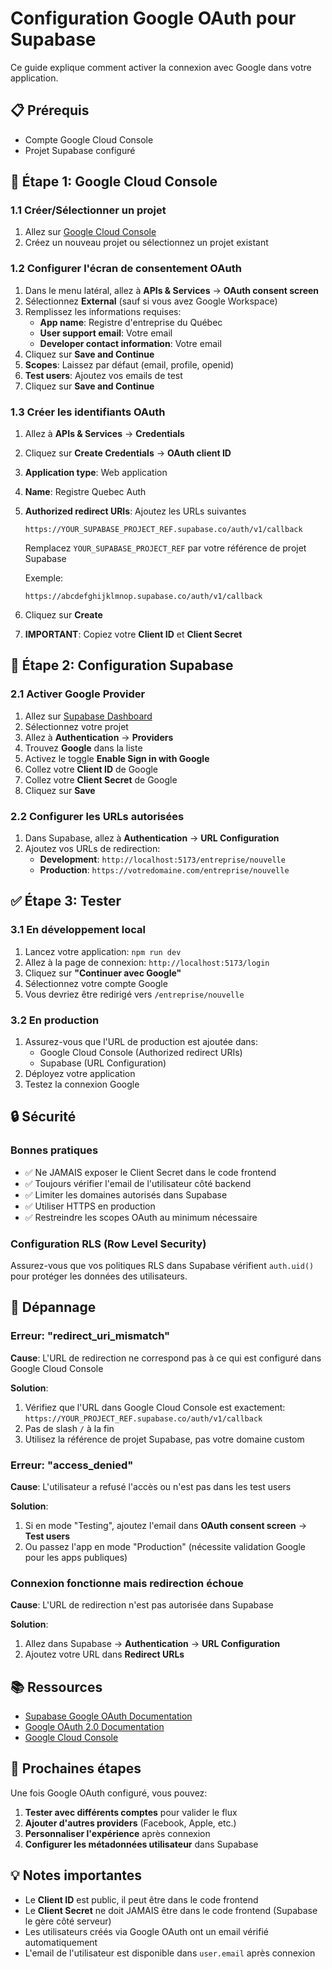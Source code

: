 # Configuration Google OAuth pour Supabase

Ce guide explique comment activer la connexion avec Google dans votre application.

## 📋 Prérequis

- Compte Google Cloud Console
- Projet Supabase configuré

## 🚀 Étape 1: Google Cloud Console

### 1.1 Créer/Sélectionner un projet

1. Allez sur [Google Cloud Console](https://console.cloud.google.com)
2. Créez un nouveau projet ou sélectionnez un projet existant

### 1.2 Configurer l'écran de consentement OAuth

1. Dans le menu latéral, allez à **APIs & Services** → **OAuth consent screen**
2. Sélectionnez **External** (sauf si vous avez Google Workspace)
3. Remplissez les informations requises:
   - **App name**: Registre d'entreprise du Québec
   - **User support email**: Votre email
   - **Developer contact information**: Votre email
4. Cliquez sur **Save and Continue**
5. **Scopes**: Laissez par défaut (email, profile, openid)
6. **Test users**: Ajoutez vos emails de test
7. Cliquez sur **Save and Continue**

### 1.3 Créer les identifiants OAuth

1. Allez à **APIs & Services** → **Credentials**
2. Cliquez sur **Create Credentials** → **OAuth client ID**
3. **Application type**: Web application
4. **Name**: Registre Quebec Auth
5. **Authorized redirect URIs**: Ajoutez les URLs suivantes
   ```
   https://YOUR_SUPABASE_PROJECT_REF.supabase.co/auth/v1/callback
   ```
   Remplacez `YOUR_SUPABASE_PROJECT_REF` par votre référence de projet Supabase

   Exemple:
   ```
   https://abcdefghijklmnop.supabase.co/auth/v1/callback
   ```

6. Cliquez sur **Create**
7. **IMPORTANT**: Copiez votre **Client ID** et **Client Secret**

## 🔧 Étape 2: Configuration Supabase

### 2.1 Activer Google Provider

1. Allez sur [Supabase Dashboard](https://app.supabase.com)
2. Sélectionnez votre projet
3. Allez à **Authentication** → **Providers**
4. Trouvez **Google** dans la liste
5. Activez le toggle **Enable Sign in with Google**
6. Collez votre **Client ID** de Google
7. Collez votre **Client Secret** de Google
8. Cliquez sur **Save**

### 2.2 Configurer les URLs autorisées

1. Dans Supabase, allez à **Authentication** → **URL Configuration**
2. Ajoutez vos URLs de redirection:
   - **Development**: `http://localhost:5173/entreprise/nouvelle`
   - **Production**: `https://votredomaine.com/entreprise/nouvelle`

## ✅ Étape 3: Tester

### 3.1 En développement local

1. Lancez votre application: `npm run dev`
2. Allez à la page de connexion: `http://localhost:5173/login`
3. Cliquez sur **"Continuer avec Google"**
4. Sélectionnez votre compte Google
5. Vous devriez être redirigé vers `/entreprise/nouvelle`

### 3.2 En production

1. Assurez-vous que l'URL de production est ajoutée dans:
   - Google Cloud Console (Authorized redirect URIs)
   - Supabase (URL Configuration)
2. Déployez votre application
3. Testez la connexion Google

## 🔒 Sécurité

### Bonnes pratiques

- ✅ Ne JAMAIS exposer le Client Secret dans le code frontend
- ✅ Toujours vérifier l'email de l'utilisateur côté backend
- ✅ Limiter les domaines autorisés dans Supabase
- ✅ Utiliser HTTPS en production
- ✅ Restreindre les scopes OAuth au minimum nécessaire

### Configuration RLS (Row Level Security)

Assurez-vous que vos politiques RLS dans Supabase vérifient `auth.uid()` pour protéger les données des utilisateurs.

## 🐛 Dépannage

### Erreur: "redirect_uri_mismatch"

**Cause**: L'URL de redirection ne correspond pas à ce qui est configuré dans Google Cloud Console

**Solution**:
1. Vérifiez que l'URL dans Google Cloud Console est exactement: `https://YOUR_PROJECT_REF.supabase.co/auth/v1/callback`
2. Pas de slash `/` à la fin
3. Utilisez la référence de projet Supabase, pas votre domaine custom

### Erreur: "access_denied"

**Cause**: L'utilisateur a refusé l'accès ou n'est pas dans les test users

**Solution**:
1. Si en mode "Testing", ajoutez l'email dans **OAuth consent screen** → **Test users**
2. Ou passez l'app en mode "Production" (nécessite validation Google pour les apps publiques)

### Connexion fonctionne mais redirection échoue

**Cause**: L'URL de redirection n'est pas autorisée dans Supabase

**Solution**:
1. Allez dans Supabase → **Authentication** → **URL Configuration**
2. Ajoutez votre URL dans **Redirect URLs**

## 📚 Ressources

- [Supabase Google OAuth Documentation](https://supabase.com/docs/guides/auth/social-login/auth-google)
- [Google OAuth 2.0 Documentation](https://developers.google.com/identity/protocols/oauth2)
- [Google Cloud Console](https://console.cloud.google.com)

## 🎯 Prochaines étapes

Une fois Google OAuth configuré, vous pouvez:

1. **Tester avec différents comptes** pour valider le flux
2. **Ajouter d'autres providers** (Facebook, Apple, etc.)
3. **Personnaliser l'expérience** après connexion
4. **Configurer les métadonnées utilisateur** dans Supabase

## 💡 Notes importantes

- Le **Client ID** est public, il peut être dans le code frontend
- Le **Client Secret** ne doit JAMAIS être dans le code frontend (Supabase le gère côté serveur)
- Les utilisateurs créés via Google OAuth ont un email vérifié automatiquement
- L'email de l'utilisateur est disponible dans `user.email` après connexion
